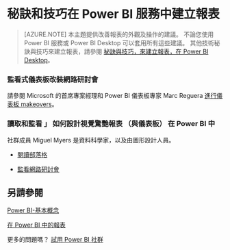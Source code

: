 <properties
   pageTitle="秘訣和訣竅在 Power BI 服務中建立視覺驚艷的報表"
   description="秘訣和技巧在 Power BI 服務中建立報表"
   services="powerbi"
   documentationCenter=""
   authors="mihart"
   manager="mblythe"
   backup=""
   editor=""
   tags=""
   qualityFocus="no"
   qualityDate=""/>

<tags
   ms.service="powerbi"
   ms.devlang="NA"
   ms.topic="article"
   ms.tgt_pltfrm="NA"
   ms.workload="powerbi"
   ms.date="09/12/2016"
   ms.author="mihart"/>
# 秘訣和技巧在 Power BI 服務中建立報表

>[AZURE.NOTE] 本主題提供改善報表的外觀及操作的建議。 不論您使用 Power BI 服務或 Power BI Desktop 可以套用所有這些建議。  其他技術秘訣與技巧來建立報表，請參閱 [秘訣與技巧，來建立報表，在 Power BI Desktop](powerbi-desktop-tips-and-tricks-for-creating-reports)。


### 監看式儀表板改裝網路研討會

請參閱 Microsoft 的首席專案經理和 Power BI 儀表板專家 Marc Reguera [進行儀表板 makeovers](https://info.microsoft.com/CO-PowerBI-WBNR-FY16-05May-12-Dashboard-Makeover-Registration.html)。


### 讀取和監看 」 如何設計視覺驚艷報表 （與儀表板） 在 Power BI 中

社群成員 Miguel Myers 是資料科學家，以及由圖形設計人員。

-  [閱讀部落格](https://powerbi.microsoft.com/blog/how-to-design-visually-stunning-reports/)

-  [監看網路研討會](https://info.microsoft.com/CO-PowerBI-WBNR-FY16-04Apr-19-Design-Reports-in-PowerBI-Registration.html)

## 另請參閱

[Power BI-基本概念](powerbi-service-basic-concepts.md)

[在 Power BI 中的報表](powerbi-service-reports.md)

更多的問題嗎？ [試用 Power BI 社群](http://community.powerbi.com/)
